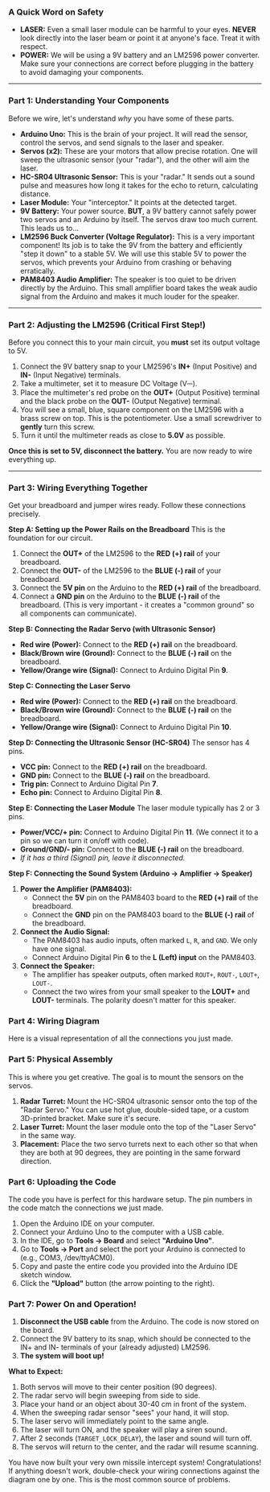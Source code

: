 ### **A Quick Word on Safety**

*   **LASER:** Even a small laser module can be harmful to your eyes. **NEVER** look directly into the laser beam or point it at anyone's face. Treat it with respect.
*   **POWER:** We will be using a 9V battery and an LM2596 power converter. Make sure your connections are correct before plugging in the battery to avoid damaging your components.

---

### **Part 1: Understanding Your Components**

Before we wire, let's understand *why* you have some of these parts.

*   **Arduino Uno:** This is the brain of your project. It will read the sensor, control the servos, and send signals to the laser and speaker.
*   **Servos (x2):** These are your motors that allow precise rotation. One will sweep the ultrasonic sensor (your "radar"), and the other will aim the laser.
*   **HC-SR04 Ultrasonic Sensor:** This is your "radar." It sends out a sound pulse and measures how long it takes for the echo to return, calculating distance.
*   **Laser Module:** Your "interceptor." It points at the detected target.
*   **9V Battery:** Your power source. **BUT**, a 9V battery cannot safely power two servos and an Arduino by itself. The servos draw too much current. This leads us to...
*   **LM2596 Buck Converter (Voltage Regulator):** This is a very important component! Its job is to take the 9V from the battery and efficiently "step it down" to a stable 5V. We will use this stable 5V to power the servos, which prevents your Arduino from crashing or behaving erratically.
*   **PAM8403 Audio Amplifier:** The speaker is too quiet to be driven directly by the Arduino. This small amplifier board takes the weak audio signal from the Arduino and makes it much louder for the speaker.

---

### **Part 2: Adjusting the LM2596 (Critical First Step!)**

Before you connect this to your main circuit, you **must** set its output voltage to 5V.

1.  Connect the 9V battery snap to your LM2596's **IN+** (Input Positive) and **IN-** (Input Negative) terminals.
2.  Take a multimeter, set it to measure DC Voltage (V⎓).
3.  Place the multimeter's red probe on the **OUT+** (Output Positive) terminal and the black probe on the **OUT-** (Output Negative) terminal.
4.  You will see a small, blue, square component on the LM2596 with a brass screw on top. This is the potentiometer. Use a small screwdriver to **gently** turn this screw.
5.  Turn it until the multimeter reads as close to **5.0V** as possible.

**Once this is set to 5V, disconnect the battery.** You are now ready to wire everything up.

---

### **Part 3: Wiring Everything Together**

Get your breadboard and jumper wires ready. Follow these connections precisely.

**Step A: Setting up the Power Rails on the Breadboard**
This is the foundation for our circuit.

1.  Connect the **OUT+** of the LM2596 to the **RED (+) rail** of your breadboard.
2.  Connect the **OUT-** of the LM2596 to the **BLUE (-) rail** of your breadboard.
3.  Connect the **5V pin** on the Arduino to the **RED (+) rail** of the breadboard.
4.  Connect a **GND pin** on the Arduino to the **BLUE (-) rail** of the breadboard. (This is very important - it creates a "common ground" so all components can communicate).

**Step B: Connecting the Radar Servo (with Ultrasonic Sensor)**
*   **Red wire (Power):** Connect to the **RED (+) rail** on the breadboard.
*   **Black/Brown wire (Ground):** Connect to the **BLUE (-) rail** on the breadboard.
*   **Yellow/Orange wire (Signal):** Connect to Arduino Digital Pin **9**.

**Step C: Connecting the Laser Servo**
*   **Red wire (Power):** Connect to the **RED (+) rail** on the breadboard.
*   **Black/Brown wire (Ground):** Connect to the **BLUE (-) rail** on the breadboard.
*   **Yellow/Orange wire (Signal):** Connect to Arduino Digital Pin **10**.

**Step D: Connecting the Ultrasonic Sensor (HC-SR04)**
The sensor has 4 pins.
*   **VCC pin:** Connect to the **RED (+) rail** on the breadboard.
*   **GND pin:** Connect to the **BLUE (-) rail** on the breadboard.
*   **Trig pin:** Connect to Arduino Digital Pin **7**.
*   **Echo pin:** Connect to Arduino Digital Pin **8**.

**Step E: Connecting the Laser Module**
The laser module typically has 2 or 3 pins.
*   **Power/VCC/+ pin:** Connect to Arduino Digital Pin **11**. (We connect it to a pin so we can turn it on/off with code).
*   **Ground/GND/- pin:** Connect to the **BLUE (-) rail** on the breadboard.
*   *If it has a third (Signal) pin, leave it disconnected.*

**Step F: Connecting the Sound System (Arduino -> Amplifier -> Speaker)**
1.  **Power the Amplifier (PAM8403):**
    *   Connect the **5V** pin on the PAM8403 board to the **RED (+) rail** of the breadboard.
    *   Connect the **GND** pin on the PAM8403 board to the **BLUE (-) rail** of the breadboard.
2.  **Connect the Audio Signal:**
    *   The PAM8403 has audio inputs, often marked `L`, `R`, and `GND`. We only have one signal.
    *   Connect Arduino Digital Pin **6** to the **L (Left) input** on the PAM8403.
3.  **Connect the Speaker:**
    *   The amplifier has speaker outputs, often marked `ROUT+`, `ROUT-`, `LOUT+`, `LOUT-`.
    *   Connect the two wires from your small speaker to the **LOUT+** and **LOUT-** terminals. The polarity doesn't matter for this speaker.

### **Part 4: Wiring Diagram**

Here is a visual representation of all the connections you just made.



### **Part 5: Physical Assembly**

This is where you get creative. The goal is to mount the sensors on the servos.

1.  **Radar Turret:** Mount the HC-SR04 ultrasonic sensor onto the top of the "Radar Servo." You can use hot glue, double-sided tape, or a custom 3D-printed bracket. Make sure it's secure.
2.  **Laser Turret:** Mount the laser module onto the top of the "Laser Servo" in the same way.
3.  **Placement:** Place the two servo turrets next to each other so that when they are both at 90 degrees, they are pointing in the same forward direction.

### **Part 6: Uploading the Code**

The code you have is perfect for this hardware setup. The pin numbers in the code match the connections we just made.

1.  Open the Arduino IDE on your computer.
2.  Connect your Arduino Uno to the computer with a USB cable.
3.  In the IDE, go to **Tools -> Board** and select **"Arduino Uno"**.
4.  Go to **Tools -> Port** and select the port your Arduino is connected to (e.g., COM3, /dev/ttyACM0).
5.  Copy and paste the entire code you provided into the Arduino IDE sketch window.
6.  Click the **"Upload"** button (the arrow pointing to the right).

### **Part 7: Power On and Operation!**

1.  **Disconnect the USB cable** from the Arduino. The code is now stored on the board.
2.  Connect the 9V battery to its snap, which should be connected to the IN+ and IN- terminals of your (already adjusted) LM2596.
3.  **The system will boot up!**

**What to Expect:**
1.  Both servos will move to their center position (90 degrees).
2.  The radar servo will begin sweeping from side to side.
3.  Place your hand or an object about 30-40 cm in front of the system.
4.  When the sweeping radar sensor "sees" your hand, it will stop.
5.  The laser servo will immediately point to the same angle.
6.  The laser will turn ON, and the speaker will play a siren sound.
7.  After 2 seconds (`TARGET_LOCK_DELAY`), the laser and sound will turn off.
8.  The servos will return to the center, and the radar will resume scanning.

You have now built your very own missile intercept system! Congratulations! If anything doesn't work, double-check your wiring connections against the diagram one by one. This is the most common source of problems.
